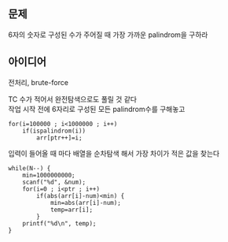 ## 문제
6자의 숫자로 구성된 수가 주어질 때 가장 가까운 palindrom을 구하라

## 아이디어
전처리, brute-force  
  
TC 수가 적어서 완전탐색으로도 풀릴 것 같다  
작업 시작 전에 6자리로 구성된 모든 palindrom수를 구해놓고
```
for(i=100000 ; i<1000000 ; i++)
	if(ispalindrom(i))
		arr[ptr++]=i;
```
입력이 들어올 때 마다 배열을 순차탐색 해서 가장 차이가 적은 값을 찾는다
```
while(N--) {
	min=1000000000;
	scanf("%d", &num);
	for(i=0 ; i<ptr ; i++)
		if(abs(arr[i]-num)<min) {
			min=abs(arr[i]-num);
			temp=arr[i];
		}
	printf("%d\n", temp);
}
```
